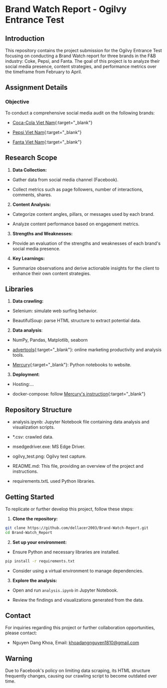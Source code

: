# Brand Watch Report - Ogilvy Entrance Test

## Introduction

This repository contains the project submission for the Ogilvy Entrance Test focusing on conducting a Brand Watch report for three brands in the F&B industry: Coke, Pepsi, and Fanta. The goal of this project is to analyze their social media presence, content strategies, and performance metrics over the timeframe from February to April.

## Assignment Details

### Objective

To conduct a comprehensive social media audit on the following brands:

- [Coca-Cola Viet Nam](https://www.facebook.com/TCCCVN){:target="_blank"}

- [Pepsi Viet Nam](https://www.facebook.com/Pepsivietnam){:target="_blank"}

- [Fanta Viet Nam](https://www.facebook.com/fantavietnam){:target="_blank"}

## Research Scope

1. **Data Collection:**

- Gather data from social media channel (Facebook).

- Collect metrics such as page followers, number of interactions, comments, shares.

2. **Content Analysis:**

- Categorize content angles, pillars, or messages used by each brand.

- Analyze content performance based on engagement metrics.

3. **Strengths and Weaknesses:**

- Provide an evaluation of the strengths and weaknesses of each brand's social media presence.

4. **Key Learnings:**

- Summarize observations and derive actionable insights for the client to enhance their own content strategies.

## Libraries

1. **Data crawling:**

- Selenium: simulate web surfing behavior.

- BeautifulSoup: parse HTML structure to extract potential data.

2. **Data analysis**:

- NumPy, Pandas, Matplotlib, seaborn

- [advertools](https://advertools.readthedocs.io/en/master/){:target="_blank"}: online marketing productivity and analysis tools.

- [Mercury](https://runmercury.com/){:target="_blank"}: Python notebooks to website.

3. **Deployment**:

- Hosting:...

- docker-compose: follow [Mercury's instruction](https://runmercury.com/docs/docker-compose/){:target="_blank"}

## Repository Structure

- analysis.ipynb: Jupyter Notebook file containing data analysis and visualization scripts.

- *.csv: crawled data.

- msedgedriver.exe: MS Edge Driver.

- ogilvy_test.png: Ogilvy test capture.

- README.md: This file, providing an overview of the project and instructions.

- requirements.txtL used Python libraries.

## Getting Started
To replicate or further develop this project, follow these steps:

1. **Clone the repository:**

```bash
git clone https://github.com/dellacer2003/Brand-Watch-Report.git
cd Brand-Watch_Report
```

2. **Set up your environment:**

- Ensure Python and necessary libraries are installed.

```bash
pip install -r requirements.txt
```

- Consider using a virtual environment to manage dependencies.

3. **Explore the analysis:**

- Open and run `analysis.ipynb` in Jupyter Notebook.

- Review the findings and visualizations generated from the data.

## Contact
For inquiries regarding this project or further collaboration opportunities, please contact:

- Nguyen Dang Khoa, Email: khoadangnguyen1810@gmail.com

## Warning
Due to Facebook's policy on limiting data scraping, its HTML structure frequently changes, causing our crawling script to become outdated over time.
